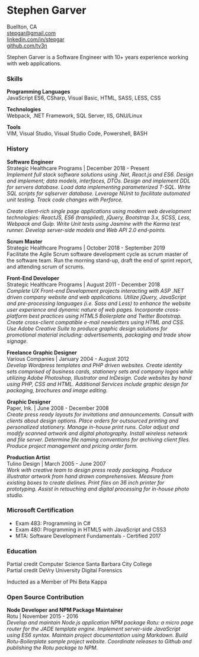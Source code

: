 # Stephen Garver

Buellton, CA  
[stepgar@gmail.com](stepgar@gmail.com)  
[linkedin.com/in/stepgar](linkedin.com/in/stepgar)  
[github.com/tv3n](github.com/tv3n)  

Stephen Garver is a Software Engineer with 10+ years experience working with web applications.

### Skills
**Programming Languages**  
JavaScript ES6, CSharp, Visual Basic, HTML, SASS, LESS, CSS

**Technologies**  
Webpack, .NET Framework, SQL Server, IIS, GNU/Linux  

**Tools**  
VIM, Visual Studio, Visual Studio Code, Powershell, BASH  

### History
**Software Engineer**  
Strategic Healthcare Programs | December 2018 - Present  
_Implement full stack software solutions using .Net, React.js and ES6. Design and implement; data models, interfaces, DTOs. Design and implement DDL for servers database. Load data implementing parameterized T-SQL. Write SQL scripts for sqlserver database. Leverage NUnit to facilitate automated unit testing. Track code changes with Perforce._

_Create client-rich single page applications using modern web development technologies: ReactJS, ES6 (transpiled), jQuery, Bootstrap 3.x, SCSS, Less, Webpack and Gulp. Write Unit tests using Jasmine with the Karma test runner. Develop server-side models and Web API 2.0 end-points._

**Scrum Master**  
Strategic Healthcare Programs | October 2018 - September 2019  
Facilitate the Agile Scrum software development cycle as scrum master of the software team. Run the morning stand-up, draft the end of sprint report, and attending scrum of scrums.

**Front-End Developer**  
Strategic Healthcare Programs | August 2011 - December 2018  
_Complete UX Front-end Development projects interacting with ASP .NET driven company website and web applications. Utilize jQuery, JavaScript and pre-processing languages (i.e. Sass and Less) to enhance the website user experience and dynamic nature of web pages. Incorporate cross-platform best practices using HTML5 Boilerplate and Twitter Bootstrap. Create cross-client compatible e-mail newsletters using HTML and CSS. Use Adobe Creative Suite to produce graphic design solutions for promotional material including: advertisements, packaging and trade show signage._

**Freelance Graphic Designer**  
Various Companies | January 2004 - August 2012  
_Develop Wordpress templates and PHP driven websites. Create identity sets comprised of business cards, stationery sets and company logos while utilizing Adobe Photoshop, Illustrator and InDesign. Code websites by hand using PHP, CSS and HTML. Additional Services include graphic design for packaging, brochures and image editing._

**Graphic Designer**  
Paper, Ink. | June 2008 - December 2008  
_Create press ready layouts for invitations and announcements. Consult with clients about design options. Place orders for outsourced printing and personalized stationery. Manage in-house print runs. Color adjust and modify scanned artwork and digital photography. Install wireless network and file server. Determine file naming conventions for archiving client files. Produce project management and pricing order form._

**Production Artist**  
Tulino Design | March 2005 - June 2007  
_Work with creative team to design press ready packaging. Produce illustrator artwork from hand drawn comprehensives. Measure from existing boxes to create dielines. Print files on 36 inch printer for prototyping. Assist in retouching and digital processing for in-house photo studio._

### Microsoft Certification
- Exam 483: Programming in C# 
- Exam 480: Programming in HTML5 with JavaScript and CSS3
- MTA: Software Development Fundamentals - Certified 2017 

### Education
Partial credit Computer Science Santa Barbara City College  
Partial credit DeVry University Digital Forensics  

Inducted as a Member of Phi Beta Kappa  

### Open Source Contribution 
**Node Developer and NPM Package Maintainer**  
Rotu | November 2015 - 2016  
_Develop and maintain Node.js application NPM package Rotu: a micro page router for the JADE template engine. Implement server-side JavaScript using ES6 syntax. Maintain project documentation using Markdown. Build Rotu-Boilerplate sample project website. Coordinate releases to Github and publishing the Rotu package to NPM._

